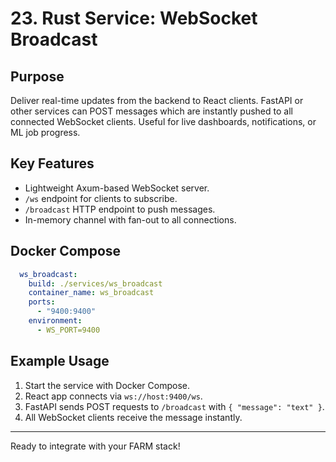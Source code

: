 # 23. Rust Service: WebSocket Broadcast

## Purpose

Deliver real-time updates from the backend to React clients. FastAPI or other services can POST messages which are instantly pushed to all connected WebSocket clients. Useful for live dashboards, notifications, or ML job progress.

## Key Features

- Lightweight Axum-based WebSocket server.
- `/ws` endpoint for clients to subscribe.
- `/broadcast` HTTP endpoint to push messages.
- In-memory channel with fan-out to all connections.

## Docker Compose

```yaml
  ws_broadcast:
    build: ./services/ws_broadcast
    container_name: ws_broadcast
    ports:
      - "9400:9400"
    environment:
      - WS_PORT=9400
```

## Example Usage

1. Start the service with Docker Compose.
2. React app connects via `ws://host:9400/ws`.
3. FastAPI sends POST requests to `/broadcast` with `{ "message": "text" }`.
4. All WebSocket clients receive the message instantly.

---

Ready to integrate with your FARM stack!
